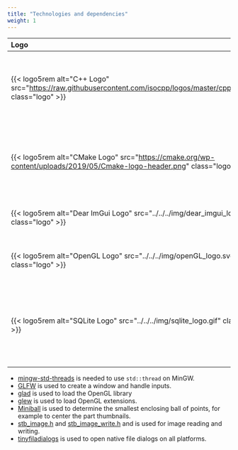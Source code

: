 ```yaml
---
title: "Technologies and dependencies"
weight: 1
---
```


| Logo | Description |
|:---- | ----------- |
| {{< logo5rem alt="C++ Logo" src="https://raw.githubusercontent.com/isocpp/logos/master/cpp_logo.png" class="logo" >}} | BrickSim uses C++. The main reason for this choice was execution speed.  |
| {{< logo5rem alt="CMake Logo" src="https://cmake.org/wp-content/uploads/2019/05/Cmake-logo-header.png" class="logo" >}} | BrickSim is built using the platform-independent build system CMake.  |
| {{< logo5rem alt="Dear ImGui Logo" src="../../../img/dear_imgui_logo.png" class="logo" >}} | The User Interface is made with [Dear ImGui](https://github.com/ocornut/imgui).  |
| {{< logo5rem alt="OpenGL Logo" src="../../../img/openGL_logo.svg" class="logo" >}} | OpenGL is used for rendering on all platforms.  |
| {{< logo5rem alt="SQLite Logo" src="../../../img/sqlite_logo.gif" class="logo" >}} | SQLite3 is used to save settings and cache to the disk. The library [SQLiteCpp](https://github.com/SRombauts/SQLiteCpp.git) is used. |

* [mingw-std-threads](https://github.com/meganz/mingw-std-threads) is needed to use `std::thread` on MinGW.
* [GLFW](https://github.com/glfw/glfw.git) is used to create a window and handle inputs.
* [glad](https://glad.dav1d.de/) is used to load the OpenGL library
* [glew](http://glew.sourceforge.net/) is used to load OpenGL extensions.
* [Miniball](https://people.inf.ethz.ch/gaertner/subdir/software/miniball.html) is used to determine the smallest enclosing ball of points, for example to center the part thumbnails.
* [stb_image.h](https://github.com/nothings/stb/blob/master/stb_image.h) and [stb_image_write.h](https://github.com/nothings/stb/blob/master/stb_image_write.h) and is used for image reading and writing.
* [tinyfiladialogs](https://sourceforge.net/projects/tinyfiledialogs/) is used to open native file dialogs on all platforms.